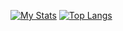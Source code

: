 [![My Stats](https://github-readme-stats.vercel.app/api?username=Vanilla128&theme=react&show_icons=true&hide_border=true&title_color=2c98ff&icon_color=2c98ff&bg_color=0d1117&hide=prs,issues)](#)
[![Top Langs](https://github-readme-stats.vercel.app/api/top-langs/?username=Vanilla128&layout=compact&theme=react&show_icons=true&hide_border=true&title_color=2c98ff&icon_color=2c98ff&bg_color=0d1117)](#)
<br><br>
